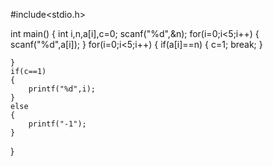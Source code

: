 #include<stdio.h>

int main()
{
    int i,n,a[i],c=0;
    scanf("%d",&n);
    for(i=0;i<5;i++)
    {
        scanf("%d",a[i]);
    }
    for(i=0;i<5;i++)
    {
        if(a[i]==n)
        {
            c=1;
            break;
        }
        
    }
    if(c==1)
    {
        printf("%d",i);
    }
    else
    {
        printf("-1");
    }
    
}
